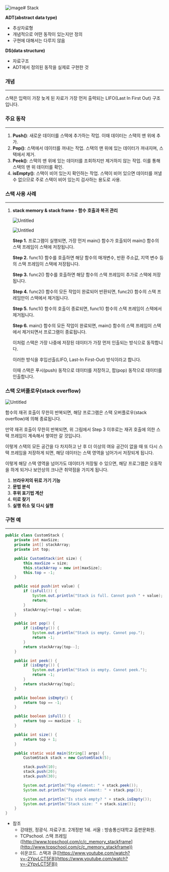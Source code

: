 ![image](https://github.com/limjoohyun2030/CS-study/assets/91045946/80729a7f-3226-4c01-bc50-30bd77d8c628)# Stack

**ADT(abstract data type)**

- 추상자료형
- 개념적으로 어떤 동작이 있는지만 정의
- 구현에 대해서는 다루지 않음

**DS(data structure)**

- 자료구조
- ADT에서 정의된 동작을 실제로 구현한 것

### 개념

---

스택은 입력이 가장 늦게 된 자료가 가장 먼저 출력되는 LIFO(Last In First Out) 구조입니다. 

### 주요 동작

---

1. **Push()**: 새로운 데이터를 스택에 추가하는 작업. 이때 데이터는 스택의 맨 위에 추가.
2. **Pop()**: 스택에서 데이터를 꺼내는 작업. 스택의 맨 위에 있는 데이터가 꺼내지며, 스택에서 제거. 
3. **Peek()**: 스택의 맨 위에 있는 데이터를 조회하지만 제거하지 않는 작업. 이를 통해 스택의 맨 위 데이터를 확인.
4. **isEmpty()**: 스택이 비어 있는지 확인하는 작업. 스택이 비어 있으면 데이터를 꺼낼 수 없으므로 주로 스택이 비어 있는지 검사하는 용도로 사용.

### 스택 사용 사례

---

1. **stack memory & stack frame - 함수 호출과 복귀 관리**
    
    ![Untitled](https://github.com/limjoohyun2030/CS-study/blob/main/%EC%9E%90%EB%A3%8C%EA%B5%AC%EC%A1%B0/Stack/Untitled.png?raw=true)
    
    ![Untitled](https://github.com/limjoohyun2030/CS-study/blob/main/%EC%9E%90%EB%A3%8C%EA%B5%AC%EC%A1%B0/Stack/Untitled%201.png?raw=true)
    
    **Step 1.** 프로그램이 실행되면, 가장 먼저 main() 함수가 호출되어 main() 함수의 스택 프레임이 스택에 저장됩니다.
    
    **Step 2.** func1() 함수를 호출하면 해당 함수의 매개변수, 반환 주소값, 지역 변수 등의 스택 프레임이 스택에 저장됩니다.
    
    **Step 3.** func2() 함수를 호출하면 해당 함수의 스택 프레임이 추가로 스택에 저장됩니다.
    
    **Step 4.** func2() 함수의 모든 작업이 완료되어 반환되면, func2() 함수의 스택 프레임만이 스택에서 제거됩니다.
    
    **Step 5.** func1() 함수의 호출이 종료되면, func1() 함수의 스택 프레임이 스택에서 제거됩니다.
    
    **Step 6.** main() 함수의 모든 작업이 완료되면, main() 함수의 스택 프레임이 스택에서 제거되면서 프로그램이 종료됩니다.
    
    이처럼 스택은 가장 나중에 저장된 데이터가 가장 먼저 인출되는 방식으로 동작합니다.
    
    이러한 방식을 후입선출(LIFO, Last-In First-Out) 방식이라고 합니다.
    
    이때 스택은 푸시(push) 동작으로 데이터를 저장하고, 팝(pop) 동작으로 데이터를 인출합니다.
    

### 스택 오버플로우(stack overflow)

![Untitled](https://github.com/limjoohyun2030/CS-study/blob/main/%EC%9E%90%EB%A3%8C%EA%B5%AC%EC%A1%B0/Stack/Untitled%202.png?raw=true)

함수의 재귀 호출이 무한히 반복되면, 해당 프로그램은 스택 오버플로우(stack overflow)에 의해 종료됩니다.

만약 재귀 호출이 무한히 반복되면, 위 그림에서 Step 3 이후로는 재귀 호출에 의한 스택 프레임이 계속해서 쌓여만 갈 것입니다.

이렇게 스택의 모든 공간을 다 차지하고 난 후 더 이상의 여유 공간이 없을 때 또 다시 스택 프레임을 저장하게 되면, 해당 데이터는 스택 영역을 넘어가서 저장되게 됩니다.

이렇게 해당 스택 영역을 넘어가도 데이터가 저장될 수 있으면, 해당 프로그램은 오동작을 하게 되거나 보안상의 크나큰 취약점을 가지게 됩니다.

1. **브라우저의 뒤로 가기 기능**
2. **문법 분석**
3. **후위 표기법 계산**
4. **미로 찾기**
5. **실행 취소 및 다시 실행**

### 구현 예

---

```java
public class CustomStack {
    private int maxSize;
    private int[] stackArray;
    private int top;

    public CustomStack(int size) {
        this.maxSize = size;
        this.stackArray = new int[maxSize];
        this.top = -1;
    }

    public void push(int value) {
        if (isFull()) {
            System.out.println("Stack is full. Cannot push " + value);
            return;
        }
        stackArray[++top] = value;
    }

    public int pop() {
        if (isEmpty()) {
            System.out.println("Stack is empty. Cannot pop.");
            return -1;
        }
        return stackArray[top--];
    }

    public int peek() {
        if (isEmpty()) {
            System.out.println("Stack is empty. Cannot peek.");
            return -1;
        }
        return stackArray[top];
    }

    public boolean isEmpty() {
        return top == -1;
    }

    public boolean isFull() {
        return top == maxSize - 1;
    }

    public int size() {
        return top + 1;
    }

    public static void main(String[] args) {
        CustomStack stack = new CustomStack(5);

        stack.push(10);
        stack.push(20);
        stack.push(30);

        System.out.println("Top element: " + stack.peek());
        System.out.println("Popped element: " + stack.pop());

        System.out.println("Is stack empty? " + stack.isEmpty());
        System.out.println("Stack size: " + stack.size());
    }
}
```

- 참조
    - 강태원, 정광식. 자료구조. 2개정판 1쇄. 서울 : 방송통신대학교 출판문화원.
    - TCPschool. 스택 프레임([http://www.tcpschool.com/c/c_memory_stackframe](http://www.tcpschool.com/c/c_memory_stackframe))
    - 쉬운코드. 스택과 큐([https://www.youtube.com/watch?v=-2YpvLCT5F8](https://www.youtube.com/watch?v=-2YpvLCT5F8))
